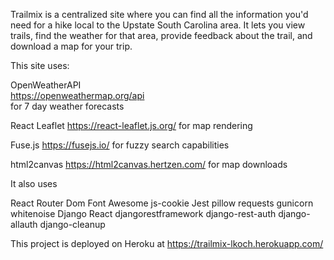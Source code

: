 Trailmix is a centralized site where you can find all the information you'd need for a hike local to the Upstate South Carolina area. It lets you view trails, find the weather for that area, provide feedback about the trail, and download a map for your trip. 

This site uses:

OpenWeatherAPI  
https://openweathermap.org/api  
for 7 day weather forecasts

React Leaflet
https://react-leaflet.js.org/ 
for map rendering

Fuse.js
https://fusejs.io/ 
for fuzzy search capabilities

html2canvas
https://html2canvas.hertzen.com/ 
for map downloads

It also uses

React Router Dom
Font Awesome
js-cookie
Jest
pillow
requests
gunicorn
whitenoise
Django
React
djangorestframework
django-rest-auth
django-allauth
django-cleanup

This project is deployed on Heroku at https://trailmix-lkoch.herokuapp.com/
